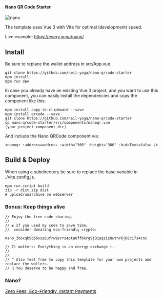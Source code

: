 #### Nano QR Code Starter
![nano](nano.gif)

The template uses Vue 3 with Vite for optimal (development) speed.

Live example: https://every.yoga/nano/

## Install
Be sure to replace the wallet address in src/App.vue.
```
git clone https://github.com/neil-yoga/nano-qrcode-starter
npm install
npm run dev
```

In case you already have an existing Vue 3 project, and you want to use this component, you can easily install the dependencies and copy the component like this:
```
npm install copy-to-clipboard --save
npm install qrcode --save
git clone https://github.com/neil-yoga/nano-qrcode-starter
cp nano-qrcode-starter/src/components/nanoqr.vue [your_project_component_dir]
```

And include the Nano QRCode component via:
```
<nanoqr :address=address :width="360" :height="360" :hideText=false />
```

## Build & Deploy
When using a subdirectory be sure to replace the base variable in ./vite.config.js.
```
npm run-script build
zip -r dist.zip dist
# upload/unarchive on webserver

```

### Bonus: Keep things alive
```
// Enjoy the free code sharing. 
//
// ☯️ If you used my code to save time,
//  consider donating eco-friendly crypto:
```

```
nano_3boxqk5q56xsz8ufrw9srrz4pta6ffbkrg9j31aqziz8wtnr6j68ci7s4cnc
```

```
// It matters: Everything is an energy exchange ⚡.
//
//
// ^ Also feel free to copy this template for your own projects and replace the wallets.
// 🙏 You deserve to be happy and free.
```

### Nano?
<a style="color:black;font-size:15px;" href="https://nano.org">Zero Fees, Eco-Friendly, Instant Payments</a>
